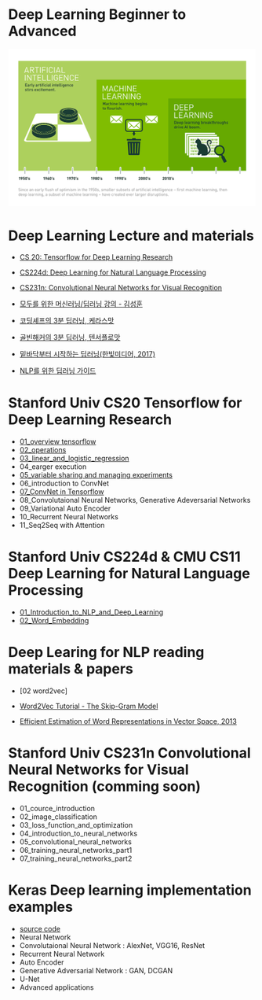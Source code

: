 # Deep Learning Beginner to Advanced

![alt text](/image/Deep_Learning.png "cover_image")


# Deep Learning Lecture and materials

- [CS 20: Tensorflow for Deep Learning Research](https://web.stanford.edu/class/cs20si/)

- [CS224d: Deep Learning for Natural Language Processing](http://cs224d.stanford.edu/syllabus.html)

- [CS231n: Convolutional Neural Networks for Visual Recognition](http://cs231n.stanford.edu/syllabus.html)

- [모두를 위한 머신러닝/딥러닝 강의 - 김성훈](https://www.youtube.com/watch?v=BS6O0zOGX4E&list=PLlMkM4tgfjnLSOjrEJN31gZATbcj_MpUm&index=1)

- [코딩셰프의 3분 딥러닝, 케라스맛](https://github.com/jskDr/keraspp)

- [골빈해커의 3분 딥러닝, 텐서플로맛](https://github.com/golbin/TensorFlow-Tutorials)

- [밑바닥부터 시작하는 딥러닝(한빛미디어, 2017)](https://github.com/WegraLee/deep-learning-from-scratch)

- [NLP를 위한 딥러닝 가이드](http://docs.likejazz.com/deep-learning-for-nlp/)



# Stanford Univ CS20 Tensorflow for Deep Learning Research

- [01_overview tensorflow](/CS20_Tensorflow_for_Deep_learning_Research/01_overview_tensorflow.ipynb)
- [02_operations](/CS20_Tensorflow_for_Deep_learning_Research/02_operations.ipynb)
- [03_linear_and_logistic_regression](/CS20_Tensorflow_for_Deep_learning_Research/03_regressions.ipynb)
- 04_earger execution
- [05_variable sharing and managing experiments](/CS20_Tensorflow_for_Deep_learning_Research/05_managing_experiment.ipynb)
- 06_introduction to ConvNet
- [07_ConvNet in Tensorflow](/CS20_Tensorflow_for_Deep_learning_Research/07_Covnets_in_tensorflow.ipynb)
- 08_Convolutaional Neural Networks, Generative Adeversarial Networks
- 09_Variational Auto Encoder
- 10_Recurrent Neural Networks
- 11_Seq2Seq with Attention



# Stanford Univ CS224d  & CMU CS11 Deep Learning for Natural Language Processing

- [01_Introduction_to_NLP_and_Deep_Learning](/CS224_NLP_with_Deep_Learning/01_Introduction_to_NLP_and_Deep_Learning)
- [02_Word_Embedding](/CS224_NLP_with_Deep_Learning/02_word_vectors)



# Deep Learing for NLP reading materials & papers

- [02 word2vec]

- [Word2Vec Tutorial - The Skip-Gram Model](http://mccormickml.com/2016/04/19/word2vec-tutorial-the-skip-gram-model/)
- [Efficient Estimation of Word Representations in
Vector Space, 2013](http://arxiv.org/pdf/1301.3781.pdf)



# Stanford Univ CS231n  Convolutional Neural Networks for Visual Recognition (comming soon)

- 01_cource_introduction
- 02_image_classification
- 03_loss_function_and_optimization
- 04_introduction_to_neural_networks
- 05_convolutional_neural_networks
- 06_training_neural_networks_part1
- 07_training_neural_networks_part2




# Keras Deep learning implementation examples

- [source code](/keras)
- Neural Network
- Convolutaional Neural Network : AlexNet, VGG16, ResNet
- Recurrent Neural Network
- Auto Encoder
- Generative Adversarial Network : GAN, DCGAN
- U-Net
- Advanced applications
